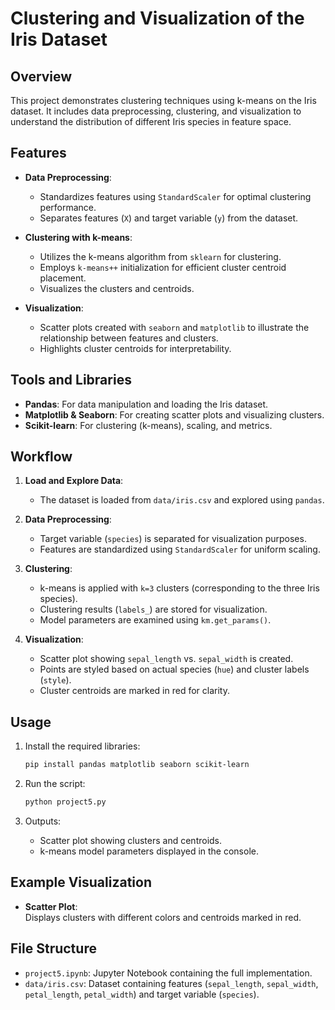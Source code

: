 # Clustering and Visualization of the Iris Dataset

## Overview
This project demonstrates clustering techniques using k-means on the Iris dataset. It includes data preprocessing, clustering, and visualization to understand the distribution of different Iris species in feature space.

## Features
- **Data Preprocessing**:  
  - Standardizes features using `StandardScaler` for optimal clustering performance.
  - Separates features (`X`) and target variable (`y`) from the dataset.
  
- **Clustering with k-means**:  
  - Utilizes the k-means algorithm from `sklearn` for clustering.
  - Employs `k-means++` initialization for efficient cluster centroid placement.
  - Visualizes the clusters and centroids.

- **Visualization**:  
  - Scatter plots created with `seaborn` and `matplotlib` to illustrate the relationship between features and clusters.
  - Highlights cluster centroids for interpretability.

## Tools and Libraries
- **Pandas**: For data manipulation and loading the Iris dataset.
- **Matplotlib & Seaborn**: For creating scatter plots and visualizing clusters.
- **Scikit-learn**: For clustering (k-means), scaling, and metrics.

## Workflow
1. **Load and Explore Data**:  
   - The dataset is loaded from `data/iris.csv` and explored using `pandas`.

2. **Data Preprocessing**:  
   - Target variable (`species`) is separated for visualization purposes.
   - Features are standardized using `StandardScaler` for uniform scaling.

3. **Clustering**:  
   - k-means is applied with `k=3` clusters (corresponding to the three Iris species).
   - Clustering results (`labels_`) are stored for visualization.
   - Model parameters are examined using `km.get_params()`.

4. **Visualization**:  
   - Scatter plot showing `sepal_length` vs. `sepal_width` is created.
   - Points are styled based on actual species (`hue`) and cluster labels (`style`).
   - Cluster centroids are marked in red for clarity.

## Usage
1. Install the required libraries:
   ```bash
   pip install pandas matplotlib seaborn scikit-learn
   ```

2. Run the script:
   ```bash
   python project5.py
   ```

3. Outputs:
   - Scatter plot showing clusters and centroids.
   - k-means model parameters displayed in the console.

## Example Visualization
- **Scatter Plot**:  
  Displays clusters with different colors and centroids marked in red.

## File Structure
- `project5.ipynb`: Jupyter Notebook containing the full implementation.
- `data/iris.csv`: Dataset containing features (`sepal_length`, `sepal_width`, `petal_length`, `petal_width`) and target variable (`species`).

